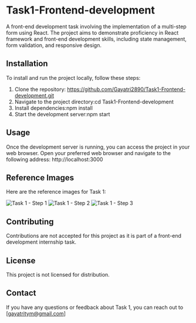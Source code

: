 # Task1-Frontend-development
A front-end development task involving the implementation of a multi-step form using React. The project aims to demonstrate proficiency in React framework and front-end development skills, including state management, form validation, and responsive design.
## Installation
To install and run the project locally, follow these steps:

1. Clone the repository:
   https://github.com/Gayatri2890/Task1-Frontend-development.git
2. Navigate to the project directory:cd Task1-Frontend-development
3. Install dependencies:npm install
4. Start the development server:npm start
## Usage
Once the development server is running, you can access the project in your web browser. Open your preferred web browser and navigate to the following address: http://localhost:3000
## Reference Images
Here are the reference images for Task 1:

![Task 1 - Step 1](https://drive.google.com/uc?export=download&id=1E5apuF-iOJWOWYsMskps1B0uNhSJnyxu)
![Task 1 - Step 2](https://drive.google.com/uc?export=download&id=1DkMwvBm5wGfXMnEdzIoza9ND_HOdXe2o)
![Task 1 - Step 3](https://drive.google.com/uc?export=download&id=1DlIn7DUIugE_C5uQvb2JBZKipfidFrGm)

## Contributing
Contributions are not accepted for this project as it is part of a front-end development internship task.

## License
This project is not licensed for distribution.

## Contact
If you have any questions or feedback about Task 1, you can reach out to [gayatritym@gmail.com]
